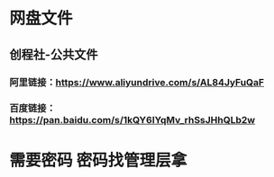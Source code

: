 # 网盘文件
## 创程社-公共文件
### 阿里链接：https://www.aliyundrive.com/s/AL84JyFuQaF

### 百度链接：https://pan.baidu.com/s/1kQY6IYqMv_rhSsJHhQLb2w

# 需要密码 密码找管理层拿
